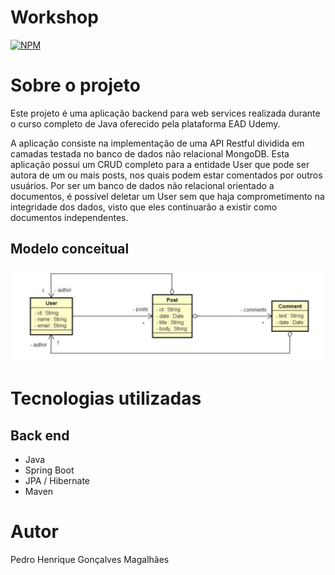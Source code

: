 # Workshop 
[![NPM](https://img.shields.io/npm/l/react)](https://github.com/PedroHenriqueGM/workshop-springboot-jpa/blob/main/LICENSE) 

# Sobre o projeto

Este projeto é uma aplicação backend para web services realizada durante o curso completo de Java oferecido pela plataforma EAD Udemy.

A aplicação consiste na implementação de uma API Restful dividida em camadas testada no banco de dados não relacional MongoDB. Esta aplicação possui um CRUD completo para a entidade User que pode ser autora de um ou mais posts, nos quais podem estar comentados por outros usuários.
Por ser um banco de dados não relacional orientado a documentos, é possível deletar um User sem que haja comprometimento na integridade dos dados, visto que eles continuarão a existir como documentos independentes.


## Modelo conceitual
![Modelo Conceitual](https://github.com/PedroHenriqueGM/workshop-pring-boot-mongodb/blob/main/Captura%20de%20tela%202024-06-03%20191440.png)

# Tecnologias utilizadas
## Back end
- Java
- Spring Boot
- JPA / Hibernate
- Maven

# Autor

Pedro Henrique Gonçalves Magalhães
